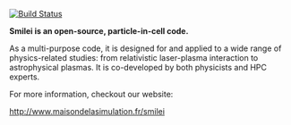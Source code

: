 [![Build Status](https://travis-ci.org/SmileiPIC/Smilei.svg?branch=master)](https://travis-ci.org/SmileiPIC/Smilei)

**Smilei is an open-source, particle-in-cell code.** 

As a multi-purpose code, it is designed for and applied to a wide range of physics-related studies: from relativistic laser-plasma interaction to astrophysical plasmas. It is co-developed by both physicists and HPC experts. 

For more information, checkout our website:

http://www.maisondelasimulation.fr/smilei
